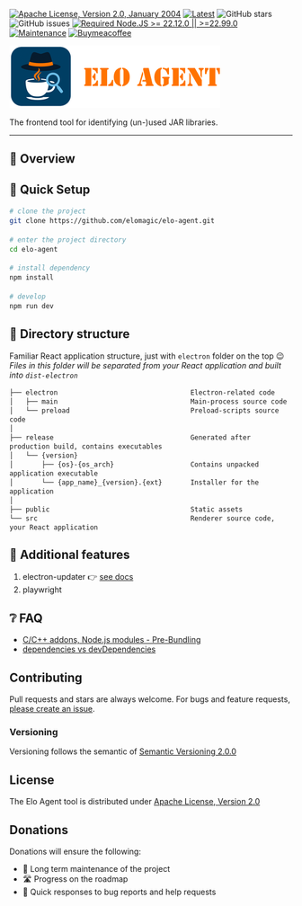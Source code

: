 [![Apache License, Version 2.0, January 2004](https://img.shields.io/github/license/apache/maven.svg?label=License)][license]
[![Latest](https://img.shields.io/github/release/elomagic/elo-agent.svg)](https://github.com/elomagic/jelo-agent/releases)
![GitHub stars](https://img.shields.io/github/stars/elomagic/elo-agent?color=fa6470)
![GitHub issues](https://img.shields.io/github/issues/elomagic/elo-agent?color=d8b22d)
[![Required Node.JS >= 22.12.0 || >=22.99.0](https://img.shields.io/static/v1?label=node&message=22.12.0%20||%20%3E=22.99.0&logo=node.js&color=3f893e)](https://nodejs.org/about/releases)
[![Maintenance](https://img.shields.io/badge/Maintained%3F-yes-green.svg)](https://github.com/elomagic/elo-agent/graphs/commit-activity)
[![Buymeacoffee](https://badgen.net/badge/icon/buymeacoffee?icon=buymeacoffee&label)](https://www.buymeacoffee.com/elomagic)

![](/doc/header.png "Logo")

The frontend tool for identifying (un-)used JAR libraries. 

---

## 👀 Overview

## 🛫 Quick Setup

```sh
# clone the project
git clone https://github.com/elomagic/elo-agent.git

# enter the project directory
cd elo-agent

# install dependency
npm install

# develop
npm run dev
```

## 📂 Directory structure

Familiar React application structure, just with `electron` folder on the top :wink:  
*Files in this folder will be separated from your React application and built into `dist-electron`*  

```tree
├── electron                                 Electron-related code
│   ├── main                                 Main-process source code
│   └── preload                              Preload-scripts source code
│
├── release                                  Generated after production build, contains executables
│   └── {version}
│       ├── {os}-{os_arch}                   Contains unpacked application executable
│       └── {app_name}_{version}.{ext}       Installer for the application
│
├── public                                   Static assets
└── src                                      Renderer source code, your React application
```

<!--
## 🚨 Be aware

This template integrates Node.js API to the renderer process by default. If you want to follow **Electron Security Concerns** you might want to disable this feature. You will have to expose needed API by yourself.  

To get started, remove the option as shown below. This will [modify the Vite configuration and disable this feature](https://github.com/electron-vite/vite-plugin-electron-renderer#config-presets-opinionated).

```diff
# vite.config.ts

export default {
  plugins: [
    ...
-   // Use Node.js API in the Renderer-process
-   renderer({
-     nodeIntegration: true,
-   }),
    ...
  ],
}
```
-->

## 🔧 Additional features

1. electron-updater 👉 [see docs](src/components/update/README.md)
1. playwright

## ❔ FAQ

- [C/C++ addons, Node.js modules - Pre-Bundling](https://github.com/electron-vite/vite-plugin-electron-renderer#dependency-pre-bundling)
- [dependencies vs devDependencies](https://github.com/electron-vite/vite-plugin-electron-renderer#dependencies-vs-devdependencies)

## Contributing

Pull requests and stars are always welcome. For bugs and feature requests, [please create an issue](../../issues/new).

### Versioning

Versioning follows the semantic of [Semantic Versioning 2.0.0](https://semver.org/)

## License

The Elo Agent tool is distributed under [Apache License, Version 2.0][license]

## Donations

Donations will ensure the following:

* 🔨 Long term maintenance of the project
* 🛣 Progress on the roadmap
* 🐛 Quick responses to bug reports and help requests

[license]: https://www.apache.org/licenses/LICENSE-2.0
